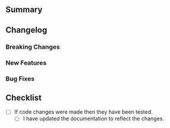 ## Summary

<!-- What is this pull request for? Does it fix any issues? -->

## Changelog

### Breaking Changes

<!-- Any breaking changes? -->

### New Features

<!-- Any new features? -->

### Bug Fixes

<!-- Any bug fixes? -->

## Checklist

<!-- Put an x inside [ ] to check it, like so: [x] -->

- [ ] If code changes were made then they have been tested.
    - [ ] I have updated the documentation to reflect the changes.